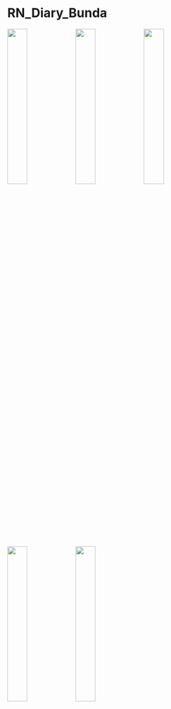 ﻿# RN_Diary_Bunda


<img src="https://user-images.githubusercontent.com/77910330/148246385-b16fee18-aeca-4a00-95b8-fb27197f18d5.jpg" width="30%"></img> <img src="https://user-images.githubusercontent.com/77910330/148246392-34f808dc-1aa9-4316-b179-667ef1c72bcf.jpg" width="30%"></img> <img src="https://user-images.githubusercontent.com/77910330/148246396-1f2af20d-6f2c-4574-8e5e-6b9aa8e7adc7.png" width="30%"></img> <img src="https://user-images.githubusercontent.com/77910330/148246402-2797ba13-fdc3-4345-a704-0ac4fd204fb2.png" width="30%"></img> <img src="https://user-images.githubusercontent.com/77910330/148246406-80e0182d-3740-4577-a004-da624dbb051b.png" width="30%"></img> 
